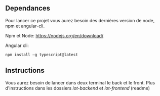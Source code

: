 ## Dependances

Pour lancer ce projet vous aurez besoin des dernières version de node, npm et angular-cli.

Npm et Node: https://nodejs.org/en/download/

Angular cli:
```bash
npm install –g typescript@latest
```

## Instructions

Vous aurez besoin de lancer dans deux terminal le back et le front.
Plus d'instructions dans les dossiers *iot-backend* et *iot-frontend* (readme)
